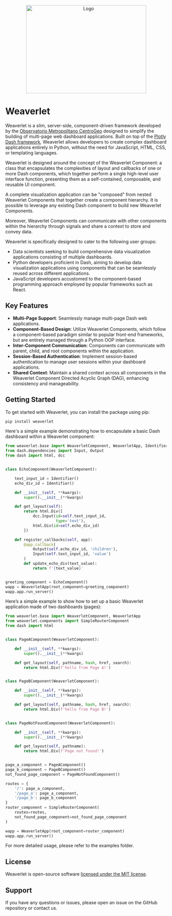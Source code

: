 <p align="center">
  <img src="FullLogo_Transparent_NoBuffer.png" width="375" height="275" title="Logo">
</p>

# Weaverlet

Weaverlet is a slim, server-side, component-driven framework developed by the [Observatorio Metropolitano CentroGeo](https://observatoriogeo.mx) designed to simplify the building of multi-page web dashboard applications. Built on top of the [Plotly Dash framework](https://dash.plotly.com/), Weaverlet allows developers to create complex dashboard applications entirely in Python, without the need for JavaScript, HTML, CSS, or templating languages.

Weaverlet is designed around the concept of the Weaverlet Component: a class that encapsulates the complexities of layout and callbacks of one or more Dash components, which together perform a single high-level user interface function, presenting them as a self-contained, composable, and reusable UI component.

A complete visualization application can be "composed" from nested Weaverlet Components that together create a component hierarchy. It is possible to leverage any existing Dash component to build new Weaverlet Components. 

Moreover, Weaverlet Components can communicate with other components within the hierarchy through signals and share a context to store and convey data.

Weaverlet is specifically designed to cater to the following user groups:

* Data scientists seeking to build comprehensive data visualization applications consisting of multiple dashboards.
* Python developers proficient in Dash, aiming to develop data visualization applications using components that can be seamlessly reused across different applications.
* JavaScript developers accustomed to the component-based programming approach employed by popular frameworks such as React.

## Key Features

- **Multi-Page Support**: Seamlessly manage multi-page Dash web applications.
- **Component-Based Design**: Utilize Weaverlet Components, which follow a component-based paradigm similar to popular front-end frameworks, but are entirely managed through a Python OOP interface.
- **Inter-Component Communication**: Components can communicate with parent, child, and root components within the application.
- **Session-Based Authentication**: Implement session-based authentication to manage user sessions within your dashboard applications.
- **Shared Context**: Maintain a shared context across all components in the Weaverlet Component Directed Acyclic Graph (DAG), enhancing consistency and manageability.

## Getting Started

To get started with Weaverlet, you can install the package using pip:

```bash
pip install weaverlet
```

Here's a simple example demonstrating how to encapsulate a basic Dash dashboard within a Weaverlet component:

```python
from weaverlet.base import WeaverletComponent, WeaverletApp, Identifier
from dash.dependencies import Input, Output
from dash import html, dcc


class EchoComponent(WeaverletComponent):

    text_input_id = Identifier()    
    echo_div_id = Identifier()

    def __init__(self, **kwargs):
        super().__init__(**kwargs)

    def get_layout(self):
        return html.Div([
            dcc.Input(id=self.text_input_id,
                      type='text'),
            html.Div(id=self.echo_div_id)
        ])

    def register_callbacks(self, app):
        @app.callback(
            Output(self.echo_div_id, 'children'),
            Input(self.text_input_id, 'value')
        )
        def update_echo_div(text_value):
            return f'{text_value}'


greeting_component = EchoComponent()
wapp = WeaverletApp(root_component=greeting_component)
wapp.app.run_server()
```

Here’s a simple example to show how to set up a basic Weaverlet application made of two dashboards (pages):

```python
from weaverlet.base import WeaverletComponent, WeaverletApp
from weaverlet.components import SimpleRouterComponent
from dash import html


class PageAComponent(WeaverletComponent):

    def __init__(self, **kwargs):
        super().__init__(**kwargs)

    def get_layout(self, pathname, hash, href, search):
        return html.Div(f'hello from Page A!')


class PageBComponent(WeaverletComponent):

    def __init__(self, **kwargs):
        super().__init__(**kwargs)

    def get_layout(self, pathname, hash, href, search):
        return html.Div(f'hello from Page B!')


class PageNotFoundComponent(WeaverletComponent):

    def __init__(self, **kwargs):
        super().__init__(**kwargs)

    def get_layout(self, pathname):
        return html.Div(f'Page not found!')


page_a_component = PageAComponent()
page_b_component = PageBComponent()
not_found_page_component = PageNotFoundComponent()

routes = {
    '/': page_a_component,
    '/page_a': page_a_component,
    '/page_b': page_b_component
}
router_component = SimpleRouterComponent(
    routes=routes,
    not_found_page_component=not_found_page_component
)

wapp = WeaverletApp(root_component=router_component)
wapp.app.run_server()
```

For more detailed usage, please refer to the examples folder.

## License

Weaverlet is open-source software [licensed under the MIT license](LICENSE).

## Support

If you have any questions or issues, please open an issue on the GitHub repository or contact us.

